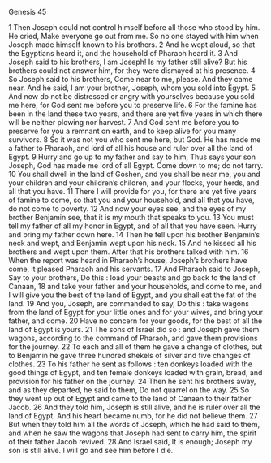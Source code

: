 Genesis 45

1	Then Joseph could not control himself before all those who stood by him. He cried, Make everyone go out from me. So no one stayed with him when Joseph made himself known to his brothers.
2	And he wept aloud, so that the Egyptians heard it, and the household of Pharaoh heard it.
3	And Joseph said to his brothers, I am Joseph! Is my father still alive? But his brothers could not answer him, for they were dismayed at his presence.
4	So Joseph said to his brothers, Come near to me, please. And they came near. And he said, I am your brother, Joseph, whom you sold into Egypt.
5	And now do not be distressed or angry with yourselves because you sold me here, for God sent me before you to preserve life.
6	For the famine has been in the land these two years, and there are yet five years in which there will be neither plowing nor harvest.
7	And God sent me before you to preserve for you a remnant on earth, and to keep alive for you many survivors.
8	So it was not you who sent me here, but God. He has made me a father to Pharaoh, and lord of all his house and ruler over all the land of Egypt.
9	Hurry and go up to my father and say to him, Thus says your son Joseph, God has made me lord of all Egypt. Come down to me; do not tarry.
10	You shall dwell in the land of Goshen, and you shall be near me, you and your children and your children’s children, and your flocks, your herds, and all that you have.
11	There I will provide for you, for there are yet five years of famine to come, so that you and your household, and all that you have, do not come to poverty.
12	And now your eyes see, and the eyes of my brother Benjamin see, that it is my mouth that speaks to you.
13	You must tell my father of all my honor in Egypt, and of all that you have seen. Hurry and bring my father down here.
14	Then he fell upon his brother Benjamin’s neck and wept, and Benjamin wept upon his neck.
15	And he kissed all his brothers and wept upon them. After that his brothers talked with him.
16	When the report was heard in Pharaoh’s house, Joseph’s brothers have come, it pleased Pharaoh and his servants.
17	And Pharaoh said to Joseph, Say to your brothers, Do this : load your beasts and go back to the land of Canaan,
18	and take your father and your households, and come to me, and I will give you the best of the land of Egypt, and you shall eat the fat of the land.
19	And you, Joseph, are commanded to say, Do this : take wagons from the land of Egypt for your little ones and for your wives, and bring your father, and come.
20	Have no concern for your goods, for the best of all the land of Egypt is yours.
21	The sons of Israel did so : and Joseph gave them wagons, according to the command of Pharaoh, and gave them provisions for the journey.
22	To each and all of them he gave a change of clothes, but to Benjamin he gave three hundred shekels of silver and five changes of clothes.
23	To his father he sent as follows : ten donkeys loaded with the good things of Egypt, and ten female donkeys loaded with grain, bread, and provision for his father on the journey.
24	Then he sent his brothers away, and as they departed, he said to them, Do not quarrel on the way.
25	So they went up out of Egypt and came to the land of Canaan to their father Jacob.
26	And they told him, Joseph is still alive, and he is ruler over all the land of Egypt. And his heart became numb, for he did not believe them.
27	But when they told him all the words of Joseph, which he had said to them, and when he saw the wagons that Joseph had sent to carry him, the spirit of their father Jacob revived.
28	And Israel said, It is enough; Joseph my son is still alive. I will go and see him before I die.

